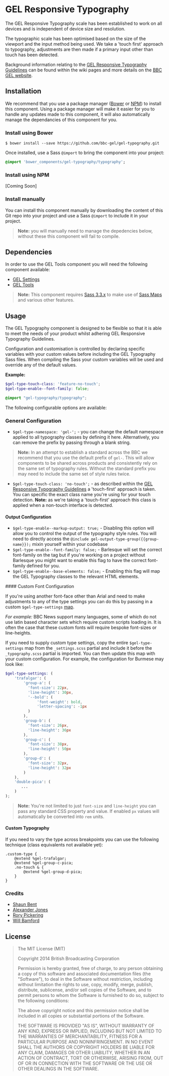# GEL Responsive Typography

The GEL Responsive Typography scale has been established to work on all devices and is independent of device size and resolution.

The typographic scale has been optimised based on the size of the viewport and the input method being used. We take a 'touch first' approach to typography, adjustments are then made if a primary input other than touch has been detected.

Background information relating to the [GEL Responsive Typography Guidelines](https://github.com/bbc-sport/gel-typography/wiki/GEL-Typography-Guidelines) can be found within the wiki pages and more details on the [BBC GEL website](http://www.bbc.co.uk/gel).

## Installation

We recommend that you use a package manager ([Bower](http://bower.io/) or [NPM](https://www.npmjs.org/)) to install this component. Using a package manager will make it easier for you to handle any updates made to this component, it will also automatically manage the dependancies of this component for you.

### Install using Bower

```Shell
$ bower install --save https://github.com/bbc-gel/gel-typography.git
```

Once installed, use a Sass `@import` to bring the component into your project:

```Sass
@import 'bower_components/gel-typography/typography';
```

### Install using NPM

[Coming Soon]

### Install manually

You can install this component manually by downloading the content of this Git repo into your project and use a Sass `@import` to include it in your project.

> **Note:** you will manually need to manage the depedencies below, without these this component will fail to compile.

## Dependencies

In order to use the GEL Tools component you will need the following component available:

- [GEL Settings](https://github.com/bbc-gel/gel-settings)
- [GEL Tools](https://github.com/bbc-gel/gel-tools)

> **Note:** This component requires [Sass 3.3.x](http://blog.sass-lang.com/posts/184094-sass-33-is-released) to make use of [Sass Maps](http://sass-lang.com/documentation/file.SASS_REFERENCE.html#maps) and various other features.

## Usage

The GEL Typography component is designed to be flexible so that it is able to meet the needs of your product whilst adhering GEL Responsive Typography Guidelines.

Configuration and customisation is controlled by declaring specific variables with your custom values before including the GEL Typography Sass files. When compiling the Sass your custom variables will be used and override any of the default values.

**Example:**

```scss
$gel-type-touch-class: 'feature-no-touch';
$gel-type-enable--font-family: false;

@import "gel-typography/typography";
```

The following configurable options are available:

### General Configuration

- `$gel-type-namespace: 'gel-';` - you can change the default namespace applied to all typography classes by defining it here. Alternatively, you can remove the prefix by passing through a blank string.

> **Note:** In an attempt to establish a standard across the BBC we recommend that you use the default prefix of `gel-`. This will allow components to be shared across products and consistently rely on the same set of typography rules. Without the standard prefix you may need to include the same set of style rules twice.

- `$gel-type-touch-class: 'no-touch';` - as described within the [GEL Responsive Typography Guidelines](https://github.com/bbc-sport/gel-typography/wiki/GEL-Typography-Guidelines) a 'touch-first' approach is taken. You can specific the exact class name you're using for your touch detection. **Note:** as we're taking a 'touch-first' approach this class is applied when a non-touch interface is detected.

#### Output Configuration

- `$gel-type-enable--markup-output: true;` - Disabling this option will allow you to control the output of the typography style rules. You will need to directly access the `@include gel-output-type-group({{group-name}});` mixin yourself within your codebase
- `$gel-type-enable--font-family: false;` - Barlesque will set the correct font-family on the <body> tag but if you're working on a project without Barlesque you might want to enable this flag to have the correct font-family defined for you.
- `$gel-type-enable--base-elements: false;` - Enabling this flag will map the GEL Typography classes to the relevant HTML elements.

#### Custom Font Configuration

If you're using another font-face other than Arial and need to make adjustments to any of the type settings you can do this by passing in a custom `$gel-type-settings` [map](http://sass-lang.com/documentation/file.SASS_REFERENCE.html#maps).

*For example:* BBC News support many languages, some of which do not use latin based character sets which require custom scripts loading in. It is often the case that these custom fonts will require bespoke font-sizes or line-heights.

If you need to supply custom type settings, copy the entire `$gel-type-settings` map from the `_settings.scss` partial and include it before the `_typography.scss` partial is imported. You can then update this map with your custom configuration. For example, the configuration for Burmese may look like:

```scss
$gel-type-settings: (
    'trafalgar': (
        'group-a': (
          'font-size': 22px,
          'line-height': 30px,
          '--bold': (
              'font-weight': bold,
              'letter-spacing': -1px
          )
        ),
        'group-b': (
          'font-size': 26px,
          'line-height': 36px
        ),
        'group-c': (
          'font-size': 38px,
          'line-height': 50px
        ),
        'group-d': (
          'font-size': 32px,
          'line-height': 32px
        )
    ),
    'double-pica': (
       ...
    )
);
```

> **Note:** You're not limited to just `font-size` and `line-height` you can pass any standard CSS property and value. If enabled `px` values will automatically be converted into `rem` units.

#### Custom Typography

If you need to vary the type across breakpoints you can use the following technique (class equivalents not available yet):

```
.custom-type {
    @extend %gel-trafalgar;
    @extend %gel-group-c-pica;
    .no-touch & {
        @extend %gel-group-d-pica;
    }
}
```

### Credits

- [Shaun Bent](http://www.twitter.com/shaunbent)
- [Alexander Jones](https://twitter.com/itsaljones)
- [Rory Pickering](https://twitter.com/rorypickering)
- [Will Bamford](https://twitter.com/webseed)

## License

> The MIT License (MIT)
>
> Copyright 2014 British Broadcasting Corporation
>
> Permission is hereby granted, free of charge, to any person obtaining a copy of
> this software and associated documentation files (the "Software"), to deal in
> the Software without restriction, including without limitation the rights to
> use, copy, modify, merge, publish, distribute, sublicense, and/or sell copies of
> the Software, and to permit persons to whom the Software is furnished to do so,
> subject to the following conditions:
>
> The above copyright notice and this permission notice shall be included in all
> copies or substantial portions of the Software.
>
> THE SOFTWARE IS PROVIDED "AS IS", WITHOUT WARRANTY OF ANY KIND, EXPRESS OR
> IMPLIED, INCLUDING BUT NOT LIMITED TO THE WARRANTIES OF MERCHANTABILITY, FITNESS
> FOR A PARTICULAR PURPOSE AND NONINFRINGEMENT. IN NO EVENT SHALL THE AUTHORS OR
> COPYRIGHT HOLDERS BE LIABLE FOR ANY CLAIM, DAMAGES OR OTHER LIABILITY, WHETHER
> IN AN ACTION OF CONTRACT, TORT OR OTHERWISE, ARISING FROM, OUT OF OR IN
> CONNECTION WITH THE SOFTWARE OR THE USE OR OTHER DEALINGS IN THE SOFTWARE.
